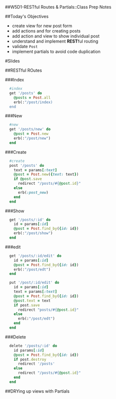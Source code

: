 ##W5D1-RESTful Routes & Partials::Class Prep Notes

##Today's Objectives
+ create view for new post form
+ add actions and for creating posts
+ add action and view to show individual post
+ understand and implement **REST**ful routing
+ validate `Post`
+ implement partials to avoid code duplication

#Slides

##RESTful ROutes

###Index

```ruby
  #index
  get '/posts' do
    @posts = Post.all
    erb(:"/post/index)
  end
```

###New

```ruby
  #new
  get '/posts/new' do
    @post = Post.new
    erb(:"/post/new")
  end
```

###Create

```ruby
  #create
  post '/posts' do
    text = params[:text]
    @post = Post.new({text: text})
    if @post.save
      redirect "/posts/#{@post.id}"
    else
      erb(:post_new)
    end
  end
```

###Show

```ruby
  get '/posts/:id' do
    id = params[:id]
    @post = Post.find_by({id: id})
    erb(:"/post/show")
  end
```

###edit

```ruby
  get '/posts/:id/edit' do
    id = params[:id]
    @post = Post.find_by({id: id})
    erb(:"/post/edt")
  end

  put '/post/:id/edit' do
    id = params[:id]
    text = params[:text]
    @post = Post.find_by({id: id})
    @post.text = text
    if post.save
      redirect "posts/#{@post.id}"
    else
      erb(:"/post/edt")
    end
  end

```
###Delete

```ruby
  delete '/posts/:id' do
    id params[:id]
    @post = Post.find_by({id: id})
    if post.destroy
      redirect '/posts'
    else
      redirect "/posts/#{@post.id}"
    end
  end

```

##DRYing up views with Partials


```html
```

```ruby
```
